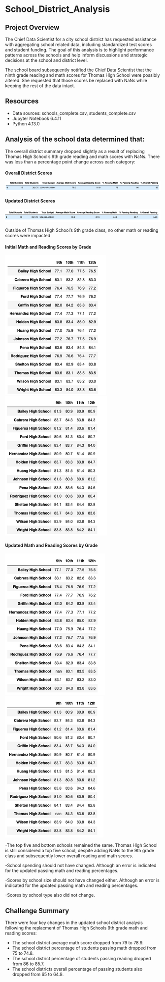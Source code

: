# School_District_Analysis

## Project Overview
The Chief Data Scientist for a city school district has requested assistance with aggregating school related data, including standardized test scores and student funding. The goal of this analysis is to highlight performance patterns across the schools and help inform discussions and strategic decisions at the school and district level. 

The school board subsequently notified the Chief Data Scientist that the ninth grade reading and math scores for Thomas High School were possibly altered. She requested that those scores be replaced with NaNs while keeping the rest of the data intact.

## Resources
- Data sources: schools_complete.csv, students_complete.csv 
- Jupyter Notebook 6.4.11
- Python 4.13.0 

## Analysis of the school data determined that:
The overall district summary dropped slightly as a result of replacing Thomas High School’s 9th grade reading and math scores with NaNs. There was less than a percentage point change across each category:

#### Overall District Scores
![](https://github.com/AB3478/School_District_Analysis/blob/main/Images/Original/Overall1.png)

#### Updated District Scores
![](https://github.com/AB3478/School_District_Analysis/blob/main/Images/THS_9th/Overall2.png)

Outside of Thomas High School’s 9th grade class, no other math or reading scores were impacted

#### Initial Math and Reading Scores by Grade
![](https://github.com/AB3478/School_District_Analysis/blob/main/Images/Original/Math_by_Grade1.png)
![](https://github.com/AB3478/School_District_Analysis/blob/main/Images/Original/Reading_by_Grade1.png)

#### Updated Math and Reading Scores by Grade
![](https://github.com/AB3478/School_District_Analysis/blob/main/Images/THS_9th/Math_by_Grade2.png)
![](https://github.com/AB3478/School_District_Analysis/blob/main/Images/THS_9th/Reading_by_Grade2.png)

-The top five and bottom schools remained the same. Thomas High School is still considered a top five school, despite adding NaNs to the 9th grade class and subsequently lower overall reading and math scores.

-School spending should not have changed. Although an error is indicated for the updated passing math and reading percentages. 

-Scores by school size should not have changed either. Although an error is indicated for the updated passing math and reading percentages.

-Scores by school type also did not change.

## Challenge Summary
There were four key changes in the updated school district analysis following the replacment of Thomas High Schools 9th grade math and reading scores:
  
  - The school district average math score dropped from 79 to 78.9.
  - The school district percentage of students passing math dropped from 75 to 74.8.
  - The school district percentage of students passing reading dropped from 86 to 85.7.
  - The school districts overall percentage of passing students also dropped from 65 to 64.9.

